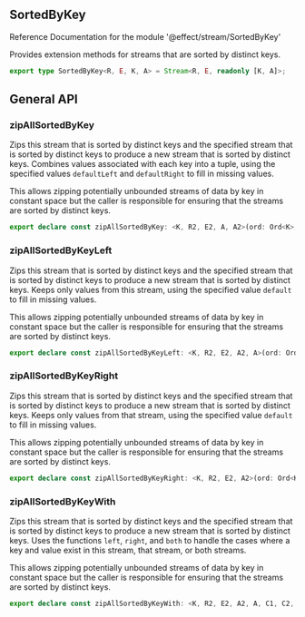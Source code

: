 ## SortedByKey

Reference Documentation for the module '@effect/stream/SortedByKey'

Provides extension methods for streams that are sorted by distinct keys.

```ts
export type SortedByKey<R, E, K, A> = Stream<R, E, readonly [K, A]>;
```

## General API

### zipAllSortedByKey

Zips this stream that is sorted by distinct keys and the specified stream
that is sorted by distinct keys to produce a new stream that is sorted by
distinct keys. Combines values associated with each key into a tuple,
using the specified values `defaultLeft` and `defaultRight` to fill in
missing values.

This allows zipping potentially unbounded streams of data by key in
constant space but the caller is responsible for ensuring that the
streams are sorted by distinct keys.

```ts
export declare const zipAllSortedByKey: <K, R2, E2, A, A2>(ord: Ord<K>, that: SortedByKey<R2, E2, K, A2>, defaultLeft: A, defaultRight: A2) => <R, E>(self: SortedByKey<R, E, K, A>) => Stream<R2 | R, E2 | E, readonly [K, readonly [A, A2]]>;
```

### zipAllSortedByKeyLeft

Zips this stream that is sorted by distinct keys and the specified stream
that is sorted by distinct keys to produce a new stream that is sorted by
distinct keys. Keeps only values from this stream, using the specified
value `default` to fill in missing values.

This allows zipping potentially unbounded streams of data by key in
constant space but the caller is responsible for ensuring that the
streams are sorted by distinct keys.

```ts
export declare const zipAllSortedByKeyLeft: <K, R2, E2, A2, A>(ord: Ord<K>, that: SortedByKey<R2, E2, K, A2>, def: A) => <R, E>(self: SortedByKey<R, E, K, A>) => Stream<R2 | R, E2 | E, readonly [K, A]>;
```

### zipAllSortedByKeyRight

Zips this stream that is sorted by distinct keys and the specified stream
that is sorted by distinct keys to produce a new stream that is sorted by
distinct keys. Keeps only values from that stream, using the specified
value `default` to fill in missing values.

This allows zipping potentially unbounded streams of data by key in
constant space but the caller is responsible for ensuring that the
streams are sorted by distinct keys.

```ts
export declare const zipAllSortedByKeyRight: <K, R2, E2, A2>(ord: Ord<K>, that: SortedByKey<R2, E2, K, A2>, def: A2) => <R, E, A>(self: SortedByKey<R, E, K, A>) => Stream<R2 | R, E2 | E, readonly [K, A2]>;
```

### zipAllSortedByKeyWith

Zips this stream that is sorted by distinct keys and the specified stream
that is sorted by distinct keys to produce a new stream that is sorted by
distinct keys. Uses the functions `left`, `right`, and `both` to handle
the cases where a key and value exist in this stream, that stream, or
both streams.

This allows zipping potentially unbounded streams of data by key in
constant space but the caller is responsible for ensuring that the
streams are sorted by distinct keys.

```ts
export declare const zipAllSortedByKeyWith: <K, R2, E2, A2, A, C1, C2, C3>(ord: Ord<K>, that: SortedByKey<R2, E2, K, A2>, left: (a: A) => C1, right: (b: A2) => C2, both: (a: A, b: A2) => C3) => <R, E>(self: SortedByKey<R, E, K, A>) => Stream<R2 | R, E2 | E, readonly [K, C1 | C2 | C3]>;
```

